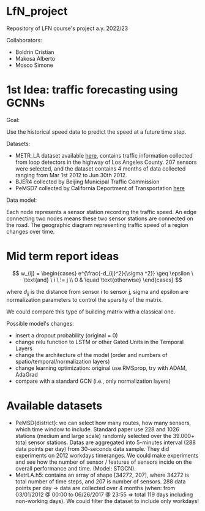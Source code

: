 # LfN_project

Repository of LFN course's project a.y. 2022/23

Collaborators: 
- Boldrin Cristian
- Makosa Alberto
- Mosco Simone

# 1st Idea: traffic forecasting using GCNNs

Goal:

Use the historical speed data to predict the speed at a future time step.

Datasets:

- METR_LA dataset available <a href="https://drive.google.com/drive/folders/10FOTa6HXPqX8Pf5WRoRwcFnW9BrNZEIX">here</a>, contains traffic information collected from loop detectors in the highway of Los Angeles County. 207 sensors were selected, and the dataset contains 4 months of data collected ranging from Mar 1st 2012 to Jun 30th 2012.
- BJER4 collected by Beijing Municipal Traffic Commission 
- PeMSD7 collected by California Deportment of Transportation <a href="https://pems.dot.ca.gov/">here</a>

Data model:

Each node represents a sensor station recording the traffic speed. An edge connecting two nodes means these two sensor stations are connected on the road. The geographic diagram representing traffic speed of a region changes over time.

# Mid term report ideas

$$
w_{ij} =
\begin{cases}
e^{\frac{-d_{ij}^2}{\sigma ^2}} \geq \epsilon \ \text{and} \ i \ != j \\ 
0 & \quad \text{otherwise}
\end{cases}
$$

where $d_{ij}$ is the distance from sensor i to sensor j, sigma and epsilon are normalization parameters to control the sparsity of the matrix.

We could compare this type of building matrix with a classical one.

Possible model's changes:
- insert a dropout probability (original = 0)
- change relu function to LSTM or other Gated Units in the Temporal Layers
- change the architecture of the model (order and numbers of spatio/temporal/normalization layers)
- change learning optimization: original use RMSprop, try with ADAM, AdaGrad
- compare with a standard GCN (i.e., only normalization layers)

# Available datasets
- PeMSD{district}: we can select how many routes, how many sensors, which time window to include. Standard paper use 228 and 1026 stations (medium and large scale) randomly selected over the 39.000+ total sensor stations. Datas are aggregated into 5-minutes interval (288 data points per day) from 30-seconds data sample. They did experiments on 2012 workdays timeranges. We could make experiments and see how the number of sensor / features of sensors incide on the overall performance and time. (Model: STGCN). 
- MetrLA.h5: contains an array of shape [34272, 207], where 34272 is total number of time steps, and 207 is number of sensors. 288 data points per day -> data are collected over 4 months (when: from 03/01/2012 @ 00:00 to 06/26/2017 @ 23:55 => total 119 days including non-working days). We could filter the dataset to include only workdays!
